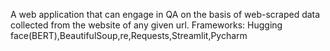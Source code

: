 A web application that can engage in QA on the basis of web-scraped data collected from the website of any given url.
Frameworks: Hugging face(BERT),BeautifulSoup,re,Requests,Streamlit,Pycharm
